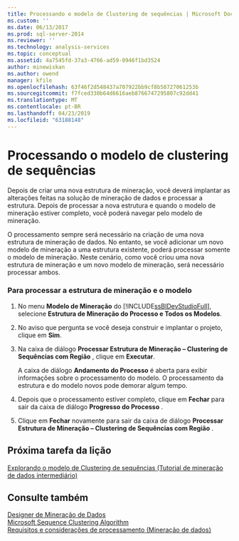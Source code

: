 ```yaml
---
title: Processando o modelo de Clustering de sequências | Microsoft Docs
ms.custom: ''
ms.date: 06/13/2017
ms.prod: sql-server-2014
ms.reviewer: ''
ms.technology: analysis-services
ms.topic: conceptual
ms.assetid: 4a7545fd-37a3-4766-ad59-0946f1bd3524
author: minewiskan
ms.author: owend
manager: kfile
ms.openlocfilehash: 63f46f2d548437a707922bb9cf8b58727061253b
ms.sourcegitcommit: f7fced330b64d6616aeb8766747295807c92dd41
ms.translationtype: MT
ms.contentlocale: pt-BR
ms.lasthandoff: 04/23/2019
ms.locfileid: "63188148"
---
```

# <a name="processing-the-sequence-clustering-model"></a>Processando o modelo de clustering de sequências
  Depois de criar uma nova estrutura de mineração, você deverá implantar as alterações feitas na solução de mineração de dados e processar a estrutura. Depois de processar a nova estrutura e quando o modelo de mineração estiver completo, você poderá navegar pelo  modelo de mineração.  
  
 O processamento sempre será necessário na criação de uma nova estrutura de mineração de dados. No entanto, se você adicionar um novo modelo de mineração a uma estrutura existente, poderá processar somente o modelo de mineração. Neste cenário, como você criou uma nova estrutura de mineração e um novo modelo de mineração, será necessário processar ambos.  
  
### <a name="to-process-the-mining-structure-and-model"></a>Para processar a estrutura de mineração e o modelo  
  
1.  No menu **Modelo de Mineração** do [!INCLUDE[ssBIDevStudioFull](../includes/ssbidevstudiofull-md.md)], selecione **Estrutura de Mineração do Processo e Todos os Modelos**.  
  
2.  No aviso que pergunta se você deseja construir e implantar o projeto, clique em **Sim**.  
  
3.  Na caixa de diálogo **Processar Estrutura de Mineração – Clustering de Sequências com Região** , clique em **Executar**.  
  
     A caixa de diálogo **Andamento do Processo** é aberta para exibir informações sobre o processamento do modelo. O processamento da estrutura e do modelo novos pode demorar algum tempo.  
  
4.  Depois que o processamento estiver completo, clique em **Fechar** para sair da caixa de diálogo **Progresso do Processo** .  
  
5.  Clique em **Fechar** novamente para sair da caixa de diálogo **Processar Estrutura de Mineração – Clustering de Sequências com Região** .  
  
## <a name="next-task-in-lesson"></a>Próxima tarefa da lição  
 [Explorando o modelo de Clustering de sequências &#40;Tutorial de mineração de dados intermediário&#41;](../../2014/tutorials/exploring-the-sequence-clustering-model-intermediate-data-mining-tutorial.md)  
  
## <a name="see-also"></a>Consulte também  
 [Designer de Mineração de Dados](../../2014/analysis-services/data-mining/data-mining-designer.md)   
 [Microsoft Sequence Clustering Algorithm](../../2014/analysis-services/data-mining/microsoft-sequence-clustering-algorithm.md)   
 [Requisitos e considerações de processamento &#40;Mineração de dados&#41;](../../2014/analysis-services/data-mining/processing-requirements-and-considerations-data-mining.md)  
  
  
